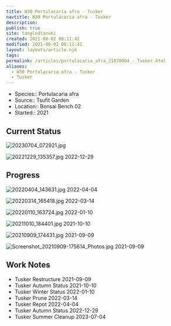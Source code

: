 ```yaml
---
title: W30 Portulacaria afra - Tusker
navtitle: W30 Portulacaria afra - Tusker
description: 
publish: true
site: tangledtanuki
created: 2021-08-02 08:11:42
modified: 2021-08-02 08:11:42
layout: layouts/article.njk
tags: 
permalink: /articles/portulacaria_afra_21070004_-_Tusker.html
aliases:
  - W30 Portulacaria afra - Tusker
  - Tusker
---
```


- Species:: Portulacaria afra
- Source:: Tsufit Garden
- Location:: Bonsai Bench 02
- Started:: 2021

## Current Status

![20230704_072921.jpg](/img/20230704_072921.jpg)

![20221229_135357.jpg](/img/20221229_135357.jpg)
2022-12-29

## Progress

![20220404_143631.jpg](/img/20220404_143631.jpg)
2022-04-04

![20220314_165418.jpg](/img/20220314_165418.jpg)
2022-03-14

![20220110_163724.jpg](/img/20220110_163724.jpg)
2022-01-10

![20211010_184401.jpg](/img/20211010_184401.jpg)
2021-10-10

![20210909_174431.jpg](/img/20210909_174431.jpg)
2021-09-09

![Screenshot_20210909-175614_Photos.jpg](/img/Screenshot_20210909-175614_Photos.jpg)
2021-09-09

## Work Notes

- Tusker Restructure 2021-09-09
- Tusker Autumn Status 2021-10-10
- Tusker Winter Status 2022-01-10
- Tusker Prune 2022-03-14
- Tusker Repot 2022-04-04
- Tusker Autumn Status 2022-12-29
- Tusker Summer Cleanup 2023-07-04

